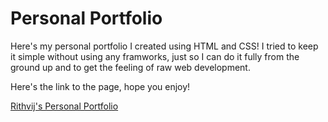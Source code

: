 # Personal Portfolio

Here's my personal portfolio I created using HTML and CSS! 
I tried to keep it simple without using any framworks, just so I can do it fully from the ground up and to get the feeling of raw web development.

Here's the link to the page, hope you enjoy!

[Rithvij's Personal Portfolio](https://rithvij315.github.io/portfolio/)
